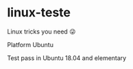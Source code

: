 # linux-teste
Linux tricks you need :stuck_out_tongue_winking_eye:

Platform  Ubuntu

Test pass in Ubuntu 18.04 and elementary
